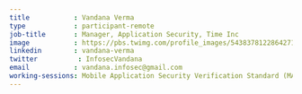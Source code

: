 ```yaml
---
title           : Vandana Verma
type            : participant-remote
job-title       : Manager, Application Security, Time Inc
image           : https://pbs.twimg.com/profile_images/543837812286427136/Ys6BHSIV.jpeg
linkedin        : vandana-verma
twitter          : InfosecVandana
email           : vandana.infosec@gmail.com
working-sessions: Mobile Application Security Verification Standard (MASVS),Mobile Security Testing Guide (MSTG),Women in Cyber,Creating AppSec Talent,Creating AppSec Teams,Recruiting AppSec Talent,Netflix Security Automation,Netflix Resilience Engineering
---
```

